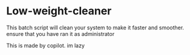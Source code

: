 # Low-weight-cleaner
This batch script will clean your system to make it faster and smoother. ensure that you have ran it as administrator

This is made by copilot. im lazy
